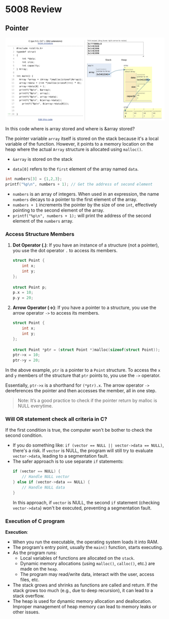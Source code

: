 # 5008 Review

## Pointer

<p align = "center">
<img src = "images/pointer_example.jpeg" style = "width:500; border:0">
</p>

In this code where is array stored and where is &array stored?

The pointer variable `array` itself is stored on the stack because it's a local variable of the function. However, it points to a memory location on the heap where the actual `Array` structure is allocated using `malloc()`.

- `&array` is stored on the stack

- `data[0]` refers to the `first` element of the array named `data`.


```c
int numbers[3] = {1,2,3};
printf("%p\n", numbers + 1); // Get the address of second element
```

- `numbers` is an array of integers. When used in an expression, the name `numbers` decays to a pointer to the first element of the array.
- `numbers + 1` increments the pointer by the size of one `int`, effectively pointing to the second element of the array.
- `printf("%p\n", numbers + 1);` will print the address of the second element of the `numbers` array.

### Access Structure Members

1. **Dot Operator (.)**: If you have an instance of a structure (not a pointer), you use the dot operator `.` to access its members.
   ```c
   struct Point {
       int x;
       int y;
   };

   struct Point p;
   p.x = 10;
   p.y = 20;
   ```

2. **Arrow Operator (->)**: If you have a pointer to a structure, you use the arrow operator `->` to access its members.
   ```c
   struct Point {
       int x;
       int y;
   };

   struct Point *ptr = (struct Point *)malloc(sizeof(struct Point));
   ptr->x = 10;
   ptr->y = 20;
   ```

In the above example, `ptr` is a pointer to a `Point` structure. To access the `x` and `y` members of the structure that `ptr` points to, you use the `->` operator.

Essentially, `ptr->x` is a shorthand for `(*ptr).x`. The arrow operator `->` dereferences the pointer and then accesses the member, all in one step.

> Note: It’s a good practice to check if the pointer return by malloc is NULL everytime.

### Will OR statement check all criteria in C?

If the first condition is true, the computer won't be bother to check the second condition.


- If you do something like: `if (vector == NULL || vector->data == NULL)`, there's a risk. If `vector` is NULL, the program will still try to evaluate `vector->data`, leading to a segmentation fault.
- The safer approach is to use separate `if` statements:
    ```c
    if (vector == NULL) {
        // Handle NULL vector
    } else if (vector->data == NULL) {
        // Handle NULL data
    }
    ```
    In this approach, if `vector` is NULL, the second `if` statement (checking `vector->data`) won't be executed, preventing a segmentation fault.



### Execution of C program
 **Execution**:
   - When you run the executable, the operating system loads it into RAM.
   - The program's entry point, usually the `main()` function, starts executing.
   - As the program runs:
     - Local variables of functions are allocated on the `stack`.
     - Dynamic memory allocations (using `malloc()`, `calloc()`, etc.) are made on the `heap`.
     - The program may read/write data, interact with the user, access files, etc.
   - The stack grows and shrinks as functions are called and return. If the stack grows too much (e.g., due to deep recursion), it can lead to a stack overflow.
   - The heap is used for dynamic memory allocation and deallocation. Improper management of heap memory can lead to memory leaks or other issues.

